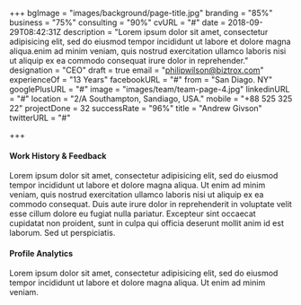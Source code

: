 +++
bgImage = "images/background/page-title.jpg"
branding = "85%"
business = "75%"
consulting = "90%"
cvURL = "#"
date = 2018-09-29T08:42:31Z
description = "Lorem ipsum dolor sit amet, consectetur adipisicing elit, sed do eiusmod tempor incididunt ut labore et dolore magna aliqua.enim ad minim veniam, quis nostrud exercitation ullamco laboris nisi ut aliquip ex ea commodo consequat irure dolor in reprehender."
designation = "CEO"
draft = true
email = "philipwilson@biztrox.com"
experienceOf = "13 Years"
facebookURL = "#"
from = "San Diago. NY"
googlePlusURL = "#"
image = "images/team/team-page-4.jpg"
linkedinURL = "#"
location = "2/A Southampton, Sandiago, USA."
mobile = "+88 525 325 22"
projectDone = 32
successRate = "96%"
title = "Andrew Givson"
twitterURL = "#"

+++
#### Work History  & Feedback

Lorem ipsum dolor sit amet, consectetur adipisicing elit, sed do eiusmod tempor incididunt ut labore et dolore magna aliqua. Ut enim ad minim veniam, quis nostrud exercitation ullamco laboris nisi ut aliquip ex ea commodo consequat. Duis aute irure dolor in reprehenderit in voluptate velit esse cillum dolore eu fugiat nulla pariatur. Excepteur sint occaecat cupidatat non proident, sunt in culpa qui officia deserunt mollit anim id est laborum. Sed ut perspiciatis.

#### Profile Analytics

Lorem ipsum dolor sit amet, consectetur adipisicing elit, sed do eiusmod tempor incididunt ut labore et dolore magna aliqua. Ut enim ad minim veniam.